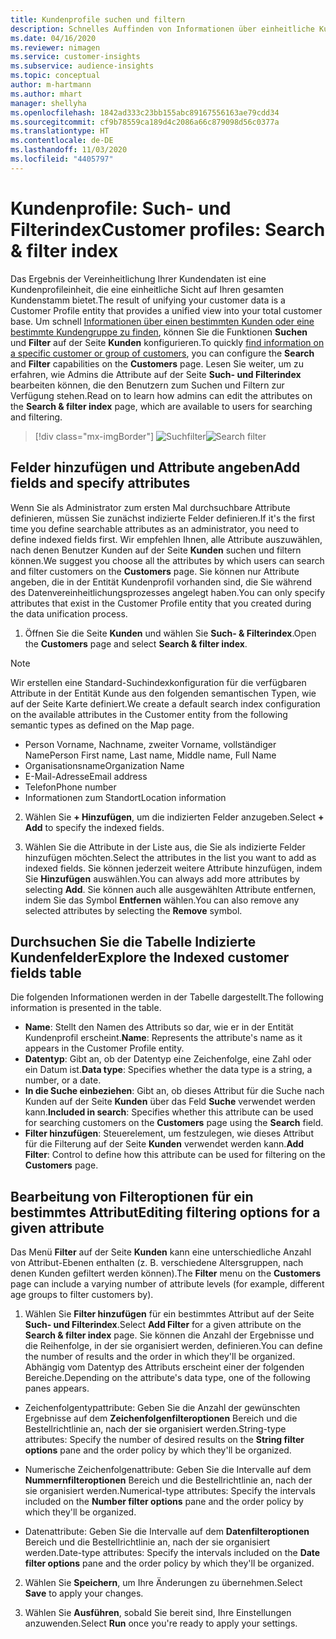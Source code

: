 ```yaml
---
title: Kundenprofile suchen und filtern
description: Schnelles Auffinden von Informationen über einheitliche Kundenprofile und Filter für bestimmte Attribute.
ms.date: 04/16/2020
ms.reviewer: nimagen
ms.service: customer-insights
ms.subservice: audience-insights
ms.topic: conceptual
author: m-hartmann
ms.author: mhart
manager: shellyha
ms.openlocfilehash: 1842ad333c23bb155abc89167556163ae79cdd34
ms.sourcegitcommit: cf9b78559ca189d4c2086a66c879098d56c0377a
ms.translationtype: HT
ms.contentlocale: de-DE
ms.lasthandoff: 11/03/2020
ms.locfileid: "4405797"
---
```

# <a name="customer-profiles-search--filter-index"></a><span data-ttu-id="c061a-103">Kundenprofile: Such- und Filterindex</span><span class="sxs-lookup"><span data-stu-id="c061a-103">Customer profiles: Search & filter index</span></span>

<span data-ttu-id="c061a-104">Das Ergebnis der Vereinheitlichung Ihrer Kundendaten ist eine Kundenprofileinheit, die eine einheitliche Sicht auf Ihren gesamten Kundenstamm bietet.</span><span class="sxs-lookup"><span data-stu-id="c061a-104">The result of unifying your customer data is a Customer Profile entity that provides a unified view into your total customer base.</span></span> <span data-ttu-id="c061a-105">Um schnell [Informationen über einen bestimmten Kunden oder eine bestimmte Kundengruppe zu finden](customer-profiles.md), können Sie die Funktionen **Suchen** und **Filter** auf der Seite **Kunden** konfigurieren.</span><span class="sxs-lookup"><span data-stu-id="c061a-105">To quickly [find information on a specific customer or group of customers](customer-profiles.md), you can configure the **Search** and **Filter** capabilities on the **Customers** page.</span></span> <span data-ttu-id="c061a-106">Lesen Sie weiter, um zu erfahren, wie Admins die Attribute auf der Seite **Such- und Filterindex** bearbeiten können, die den Benutzern zum Suchen und Filtern zur Verfügung stehen.</span><span class="sxs-lookup"><span data-stu-id="c061a-106">Read on to learn how admins can edit the attributes on the **Search & filter index** page, which are available to users for searching and filtering.</span></span>

> [!div class="mx-imgBorder"]
> <span data-ttu-id="c061a-107">![Suchfilter](media/search-filter.png "Suchfilter")</span><span class="sxs-lookup"><span data-stu-id="c061a-107">![Search filter](media/search-filter.png "Search filter")</span></span>

## <a name="add-fields-and-specify-attributes"></a><span data-ttu-id="c061a-108">Felder hinzufügen und Attribute angeben</span><span class="sxs-lookup"><span data-stu-id="c061a-108">Add fields and specify attributes</span></span>

<span data-ttu-id="c061a-109">Wenn Sie als Administrator zum ersten Mal durchsuchbare Attribute definieren, müssen Sie zunächst indizierte Felder definieren.</span><span class="sxs-lookup"><span data-stu-id="c061a-109">If it's the first time you define searchable attributes as an administrator, you need to define indexed fields first.</span></span> <span data-ttu-id="c061a-110">Wir empfehlen Ihnen, alle Attribute auszuwählen, nach denen Benutzer Kunden auf der Seite **Kunden** suchen und filtern können.</span><span class="sxs-lookup"><span data-stu-id="c061a-110">We suggest you choose all the attributes by which users can search and filter customers on the **Customers** page.</span></span> <span data-ttu-id="c061a-111">Sie können nur Attribute angeben, die in der Entität Kundenprofil vorhanden sind, die Sie während des Datenvereinheitlichungsprozesses angelegt haben.</span><span class="sxs-lookup"><span data-stu-id="c061a-111">You can only specify attributes that exist in the Customer Profile entity that you created during the data unification process.</span></span>

1. <span data-ttu-id="c061a-112">Öffnen Sie die Seite **Kunden** und wählen Sie **Such- & Filterindex**.</span><span class="sxs-lookup"><span data-stu-id="c061a-112">Open the **Customers** page and select **Search & filter index**.</span></span>

> [!NOTE]
> <span data-ttu-id="c061a-113">Wir erstellen eine Standard-Suchindexkonfiguration für die verfügbaren Attribute in der Entität Kunde aus den folgenden semantischen Typen, wie auf der Seite Karte definiert.</span><span class="sxs-lookup"><span data-stu-id="c061a-113">We create a default search index configuration on the available attributes in the Customer entity from the following semantic types as defined on the Map page.</span></span>
> - <span data-ttu-id="c061a-114">Person Vorname, Nachname, zweiter Vorname, vollständiger Name</span><span class="sxs-lookup"><span data-stu-id="c061a-114">Person First name, Last name, Middle name, Full Name</span></span>
> - <span data-ttu-id="c061a-115">Organisationsname</span><span class="sxs-lookup"><span data-stu-id="c061a-115">Organization Name</span></span>
> - <span data-ttu-id="c061a-116">E-Mail-Adresse</span><span class="sxs-lookup"><span data-stu-id="c061a-116">Email address</span></span>
> - <span data-ttu-id="c061a-117">Telefon</span><span class="sxs-lookup"><span data-stu-id="c061a-117">Phone number</span></span>
> - <span data-ttu-id="c061a-118">Informationen zum Standort</span><span class="sxs-lookup"><span data-stu-id="c061a-118">Location information</span></span>

2. <span data-ttu-id="c061a-119">Wählen Sie **+ Hinzufügen**, um die indizierten Felder anzugeben.</span><span class="sxs-lookup"><span data-stu-id="c061a-119">Select **+ Add** to specify the indexed fields.</span></span>

3. <span data-ttu-id="c061a-120">Wählen Sie die Attribute in der Liste aus, die Sie als indizierte Felder hinzufügen möchten.</span><span class="sxs-lookup"><span data-stu-id="c061a-120">Select the attributes in the list you want to add as indexed fields.</span></span> <span data-ttu-id="c061a-121">Sie können jederzeit weitere Attribute hinzufügen, indem Sie **Hinzufügen** auswählen.</span><span class="sxs-lookup"><span data-stu-id="c061a-121">You can always add more attributes by selecting **Add**.</span></span> <span data-ttu-id="c061a-122">Sie können auch alle ausgewählten Attribute entfernen, indem Sie das Symbol **Entfernen** wählen.</span><span class="sxs-lookup"><span data-stu-id="c061a-122">You can also remove any selected attributes by selecting the **Remove** symbol.</span></span>

## <a name="explore-the-indexed-customer-fields-table"></a><span data-ttu-id="c061a-123">Durchsuchen Sie die Tabelle Indizierte Kundenfelder</span><span class="sxs-lookup"><span data-stu-id="c061a-123">Explore the Indexed customer fields table</span></span>

<span data-ttu-id="c061a-124">Die folgenden Informationen werden in der Tabelle dargestellt.</span><span class="sxs-lookup"><span data-stu-id="c061a-124">The following information is presented in the table.</span></span>

- <span data-ttu-id="c061a-125">**Name**: Stellt den Namen des Attributs so dar, wie er in der Entität Kundenprofil erscheint.</span><span class="sxs-lookup"><span data-stu-id="c061a-125">**Name**: Represents the attribute's name as it appears in the Customer Profile entity.</span></span>
- <span data-ttu-id="c061a-126">**Datentyp**: Gibt an, ob der Datentyp eine Zeichenfolge, eine Zahl oder ein Datum ist.</span><span class="sxs-lookup"><span data-stu-id="c061a-126">**Data type**: Specifies whether the data type is a string, a number, or a date.</span></span>
- <span data-ttu-id="c061a-127">**In die Suche einbeziehen**: Gibt an, ob dieses Attribut für die Suche nach Kunden auf der Seite **Kunden** über das Feld **Suche** verwendet werden kann.</span><span class="sxs-lookup"><span data-stu-id="c061a-127">**Included in search**: Specifies whether this attribute can be used for searching customers on the **Customers** page using the **Search** field.</span></span>
- <span data-ttu-id="c061a-128">**Filter hinzufügen**: Steuerelement, um festzulegen, wie dieses Attribut für die Filterung auf der Seite **Kunden** verwendet werden kann.</span><span class="sxs-lookup"><span data-stu-id="c061a-128">**Add Filter**: Control to define how this attribute can be used for filtering on the **Customers** page.</span></span>

## <a name="editing-filtering-options-for-a-given-attribute"></a><span data-ttu-id="c061a-129">Bearbeitung von Filteroptionen für ein bestimmtes Attribut</span><span class="sxs-lookup"><span data-stu-id="c061a-129">Editing filtering options for a given attribute</span></span>

<span data-ttu-id="c061a-130">Das Menü **Filter** auf der Seite **Kunden** kann eine unterschiedliche Anzahl von Attribut-Ebenen enthalten (z. B. verschiedene Altersgruppen, nach denen Kunden gefiltert werden können).</span><span class="sxs-lookup"><span data-stu-id="c061a-130">The **Filter** menu on the **Customers** page can include a varying number of attribute levels (for example, different age groups to filter customers by).</span></span>

1. <span data-ttu-id="c061a-131">Wählen Sie **Filter hinzufügen** für ein bestimmtes Attribut auf der Seite **Such- und Filterindex**.</span><span class="sxs-lookup"><span data-stu-id="c061a-131">Select **Add Filter** for a given attribute on the **Search & filter index** page.</span></span> <span data-ttu-id="c061a-132">Sie können die Anzahl der Ergebnisse und die Reihenfolge, in der sie organisiert werden, definieren.</span><span class="sxs-lookup"><span data-stu-id="c061a-132">You can define the number of results and the order in which they'll be organized.</span></span> <span data-ttu-id="c061a-133">Abhängig vom Datentyp des Attributs erscheint einer der folgenden Bereiche.</span><span class="sxs-lookup"><span data-stu-id="c061a-133">Depending on the attribute's data type, one of the following panes appears.</span></span>

- <span data-ttu-id="c061a-134">Zeichenfolgentypattribute: Geben Sie die Anzahl der gewünschten Ergebnisse auf dem **Zeichenfolgenfilteroptionen** Bereich und die Bestellrichtlinie an, nach der sie organisiert werden.</span><span class="sxs-lookup"><span data-stu-id="c061a-134">String-type attributes: Specify the number of desired results on the **String filter options** pane and the order policy by which they'll be organized.</span></span>

- <span data-ttu-id="c061a-135">Numerische Zeichenfolgenattribute: Geben Sie die Intervalle auf dem **Nummernfilteroptionen** Bereich und die Bestellrichtlinie an, nach der sie organisiert werden.</span><span class="sxs-lookup"><span data-stu-id="c061a-135">Numerical-type attributes: Specify the intervals included on the **Number filter options** pane and the order policy by which they'll be organized.</span></span>

- <span data-ttu-id="c061a-136">Datenattribute: Geben Sie die Intervalle auf dem **Datenfilteroptionen** Bereich und die Bestellrichtlinie an, nach der sie organisiert werden.</span><span class="sxs-lookup"><span data-stu-id="c061a-136">Date-type attributes:  Specify the intervals included on the **Date filter options** pane and the order policy by which they'll be organized.</span></span>

2. <span data-ttu-id="c061a-137">Wählen Sie **Speichern**, um Ihre Änderungen zu übernehmen.</span><span class="sxs-lookup"><span data-stu-id="c061a-137">Select **Save** to apply your changes.</span></span>

3. <span data-ttu-id="c061a-138">Wählen Sie **Ausführen**, sobald Sie bereit sind, Ihre Einstellungen anzuwenden.</span><span class="sxs-lookup"><span data-stu-id="c061a-138">Select **Run** once you're ready to apply your settings.</span></span>
